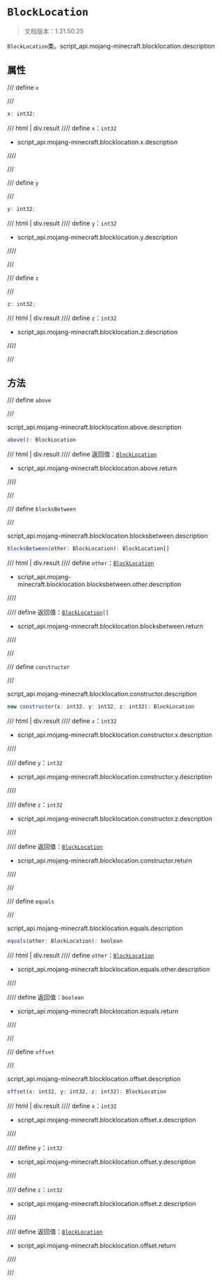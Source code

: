 # `BlockLocation`

> 文档版本：1.21.50.25

`BlockLocation`类。script_api.mojang-minecraft.blocklocation.description

## 属性

/// define
`x`


///

```js
x: int32;
```

/// html | div.result
//// define
`x`：`int32`

- script_api.mojang-minecraft.blocklocation.x.description


////

///


/// define
`y`


///

```js
y: int32;
```

/// html | div.result
//// define
`y`：`int32`

- script_api.mojang-minecraft.blocklocation.y.description


////

///


/// define
`z`


///

```js
z: int32;
```

/// html | div.result
//// define
`z`：`int32`

- script_api.mojang-minecraft.blocklocation.z.description


////

///


## 方法

/// define
`above`


///

script_api.mojang-minecraft.blocklocation.above.description

```js
above(): BlockLocation
```

/// html | div.result
//// define
返回值：[`BlockLocation`](./blocklocation.md)

- script_api.mojang-minecraft.blocklocation.above.return


////

///


/// define
`blocksBetween`


///

script_api.mojang-minecraft.blocklocation.blocksbetween.description

```js
blocksBetween(other: BlockLocation): BlockLocation[]
```

/// html | div.result
//// define
`other`：[`BlockLocation`](./blocklocation.md)

- script_api.mojang-minecraft.blocklocation.blocksbetween.other.description


////

//// define
返回值：<code><a href="../blocklocation/">BlockLocation</a>[]</code>

- script_api.mojang-minecraft.blocklocation.blocksbetween.return


////

///


/// define
`constructor`


///

script_api.mojang-minecraft.blocklocation.constructor.description

```js
new constructor(x: int32, y: int32, z: int32): BlockLocation
```

/// html | div.result
//// define
`x`：`int32`

- script_api.mojang-minecraft.blocklocation.constructor.x.description


////

//// define
`y`：`int32`

- script_api.mojang-minecraft.blocklocation.constructor.y.description


////

//// define
`z`：`int32`

- script_api.mojang-minecraft.blocklocation.constructor.z.description


////

//// define
返回值：[`BlockLocation`](./blocklocation.md)

- script_api.mojang-minecraft.blocklocation.constructor.return


////

///


/// define
`equals`


///

script_api.mojang-minecraft.blocklocation.equals.description

```js
equals(other: BlockLocation): boolean
```

/// html | div.result
//// define
`other`：[`BlockLocation`](./blocklocation.md)

- script_api.mojang-minecraft.blocklocation.equals.other.description


////

//// define
返回值：`boolean`

- script_api.mojang-minecraft.blocklocation.equals.return


////

///


/// define
`offset`


///

script_api.mojang-minecraft.blocklocation.offset.description

```js
offset(x: int32, y: int32, z: int32): BlockLocation
```

/// html | div.result
//// define
`x`：`int32`

- script_api.mojang-minecraft.blocklocation.offset.x.description


////

//// define
`y`：`int32`

- script_api.mojang-minecraft.blocklocation.offset.y.description


////

//// define
`z`：`int32`

- script_api.mojang-minecraft.blocklocation.offset.z.description


////

//// define
返回值：[`BlockLocation`](./blocklocation.md)

- script_api.mojang-minecraft.blocklocation.offset.return


////

///

